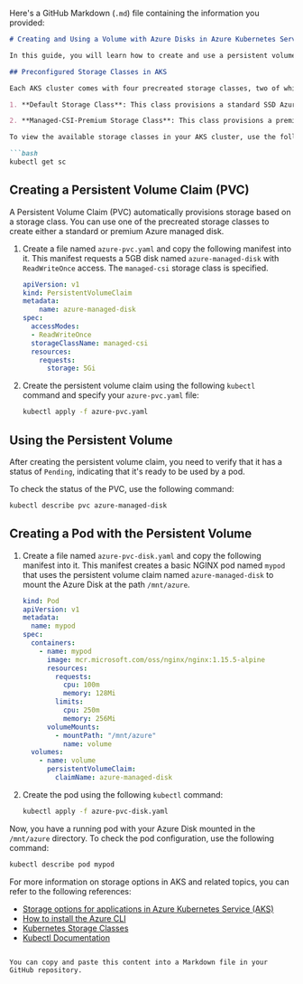 Here's a GitHub Markdown (`.md`) file containing the information you provided:

```markdown
# Creating and Using a Volume with Azure Disks in Azure Kubernetes Service (AKS)

In this guide, you will learn how to create and use a persistent volume with Azure Disks in an Azure Kubernetes Service (AKS) cluster. A persistent volume represents storage provisioned for use with Kubernetes pods. You can provision it dynamically or statically, and it can be used with one or multiple pods.

## Preconfigured Storage Classes in AKS

Each AKS cluster comes with four precreated storage classes, two of which are configured to work with Azure Disks:

1. **Default Storage Class**: This class provisions a standard SSD Azure Disk. Standard SSDs are cost-effective while providing reliable performance.

2. **Managed-CSI-Premium Storage Class**: This class provisions a premium Azure Disk. Premium disks are SSD-based, offering high performance and low latency, making them ideal for VMs running production workloads. You can also use the managed-csi storage class, which is backed by Standard SSD locally redundant storage (LRS), when using the Azure Disk CSI driver on AKS.

To view the available storage classes in your AKS cluster, use the following command:

```bash
kubectl get sc
```

## Creating a Persistent Volume Claim (PVC)

A Persistent Volume Claim (PVC) automatically provisions storage based on a storage class. You can use one of the precreated storage classes to create either a standard or premium Azure managed disk.

1. Create a file named `azure-pvc.yaml` and copy the following manifest into it. This manifest requests a 5GB disk named `azure-managed-disk` with `ReadWriteOnce` access. The `managed-csi` storage class is specified.

    ```yaml
    apiVersion: v1
    kind: PersistentVolumeClaim
    metadata:
        name: azure-managed-disk
    spec:
      accessModes:
      - ReadWriteOnce
      storageClassName: managed-csi
      resources:
        requests:
          storage: 5Gi
    ```

2. Create the persistent volume claim using the following `kubectl` command and specify your `azure-pvc.yaml` file:

    ```bash
    kubectl apply -f azure-pvc.yaml
    ```

## Using the Persistent Volume

After creating the persistent volume claim, you need to verify that it has a status of `Pending`, indicating that it's ready to be used by a pod.

To check the status of the PVC, use the following command:

```bash
kubectl describe pvc azure-managed-disk
```

## Creating a Pod with the Persistent Volume

1. Create a file named `azure-pvc-disk.yaml` and copy the following manifest into it. This manifest creates a basic NGINX pod named `mypod` that uses the persistent volume claim named `azure-managed-disk` to mount the Azure Disk at the path `/mnt/azure`.

    ```yaml
    kind: Pod
    apiVersion: v1
    metadata:
      name: mypod
    spec:
      containers:
        - name: mypod
          image: mcr.microsoft.com/oss/nginx/nginx:1.15.5-alpine
          resources:
            requests:
              cpu: 100m
              memory: 128Mi
            limits:
              cpu: 250m
              memory: 256Mi
          volumeMounts:
            - mountPath: "/mnt/azure"
              name: volume
      volumes:
        - name: volume
          persistentVolumeClaim:
            claimName: azure-managed-disk
    ```

2. Create the pod using the following `kubectl` command:

    ```bash
    kubectl apply -f azure-pvc-disk.yaml
    ```

Now, you have a running pod with your Azure Disk mounted in the `/mnt/azure` directory. To check the pod configuration, use the following command:

```bash
kubectl describe pod mypod
```

For more information on storage options in AKS and related topics, you can refer to the following references:

- [Storage options for applications in Azure Kubernetes Service (AKS)](https://learn.microsoft.com/en-us/azure/aks/concepts-storage)
- [How to install the Azure CLI](https://learn.microsoft.com/en-us/cli/azure/install-azure-cli)
- [Kubernetes Storage Classes](https://kubernetes.io/docs/concepts/storage/storage-classes)
- [Kubectl Documentation](https://kubernetes.io/docs/reference/generated/kubectl/kubectl-commands#apply)
```

You can copy and paste this content into a Markdown file in your GitHub repository.
